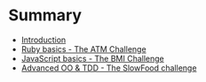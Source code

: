# Summary

* [Introduction](README.md)
* [Ruby basics - The ATM Challenge](atm_challenge/atm_challenge.md)
* [JavaScript basics - The BMI Challenge](bmi_challenge/bmi_challenge.md)
* [Advanced OO & TDD - The SlowFood challenge](slow_food/slow_food.md)

